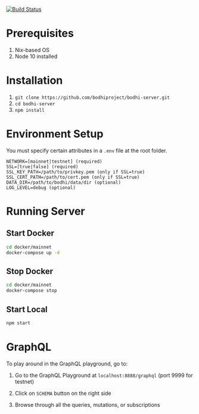 [![Build Status](https://travis-ci.org/bodhiproject/bodhi-server.svg?branch=master)](https://travis-ci.org/bodhiproject/bodhi-server)

# Prerequisites

1. Nix-based OS
2. Node 10 installed

# Installation

1. `git clone https://github.com/bodhiproject/bodhi-server.git`
2. `cd bodhi-server`
3. `npm install`

# Environment Setup

You must specify certain attributes in a `.env` file at the root folder.

```text
NETWORK=[mainnet|testnet] (required)
SSL=[true|false] (required)
SSL_KEY_PATH=/path/to/privkey.pem (only if SSL=true)
SSL_CERT_PATH=/path/to/cert.pem (only if SSL=true)
DATA_DIR=/path/to/bodhi/data/dir (optional)
LOG_LEVEL=debug (optional)
```

# Running Server

## Start Docker

```bash
cd docker/mainnet
docker-compose up -d
```

## Stop Docker

```bash
cd docker/mainnet
docker-compose stop
```

## Start Local

```bash
npm start
```

# GraphQL

To play around in the GraphQL playground, go to:

1. Go to the GraphQL Playground at `localhost:8888/graphql` (port 9999 for testnet)

2. Click on `SCHEMA` button on the right side

3. Browse through all the queries, mutations, or subscriptions
